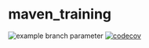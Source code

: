 # maven_training
![example branch parameter](https://github.com/smarchand-esiea/maven_training/actions/workflows/build.yml/badge.svg)
[![codecov](https://codecov.io/gh/smarchand-esiea/maven_training/branch/main/graph/badge.svg?token=0VM7ZBOS26)](https://codecov.io/gh/smarchand-esiea/maven_training)
